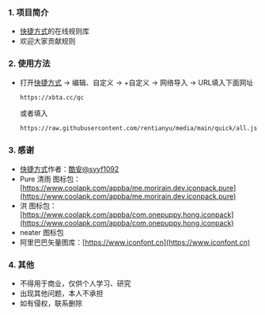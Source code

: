 ### 1. 项目简介

- [快捷方式](https://www.coolapk.com/apk/com.syyf.quickpay)的在线规则库
- 欢迎大家贡献规则

### 2. 使用方法

- 打开[快捷方式](https://www.coolapk.com/apk/com.syyf.quickpay) -> 编辑、自定义 -> +自定义 -> 网络导入 -> URL填入下面网址

  ```bash
  https://xbta.cc/qc
  ```

  或者填入

  ```bash
  https://raw.githubusercontent.com/rentianyu/media/main/quick/all.json
  ```

### 3. 感谢

- [快捷方式](https://www.coolapk.com/apk/com.syyf.quickpay)作者：[酷安@syyf1092](http://www.coolapk.com/u/1197378)
- Pure 清雨 图标包：[https://www.coolapk.com/appba/me.morirain.dev.iconpack.pure](https://www.coolapk.com/appba/me.morirain.dev.iconpack.pure)
- 洪 图标包：[https://www.coolapk.com/appba/com.onepuppy.hong.iconpack](https://www.coolapk.com/appba/com.onepuppy.hong.iconpack)
- neater 图标包
- 阿里巴巴矢量图库：[https://www.iconfont.cn](https://www.iconfont.cn)

### 4. 其他

- 不得用于商业，仅供个人学习、研究
- 出现其他问题，本人不承担
- 如有侵权，联系删除
